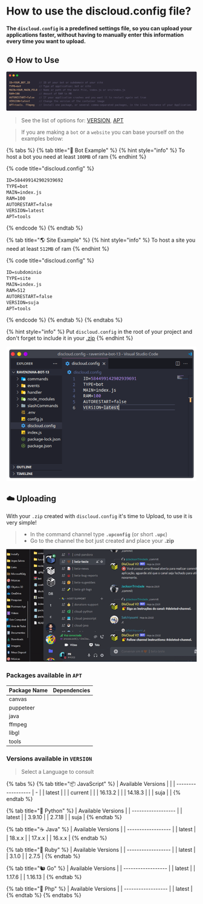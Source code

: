# How to use the discloud.config file?

#### The `discloud.config` is a predefined settings file, so you can upload your applications faster, without having to manually enter this information every time you want to upload.

## :gear: How to Use

![](../../.gitbook/assets/discloud-config-en.png)

> See the list of options for: [VERSION](discloud.config.md#versoes-disponiveis-no-version), [APT](discloud.config.md#pacotes-disponiveis-no-apt)

> If you are making a `bot` or a `website` you can base yourself on the examples below:

{% tabs %}
{% tab title="🤖 Bot Example" %}
{% hint style="info" %}
To host a bot you need at least `100MB` of ram
{% endhint %}

{% code title="discloud.config" %}
```tsconfig
ID=584499142902939692
TYPE=bot
MAIN=index.js
RAM=100
AUTORESTART=false
VERSION=latest
APT=tools
```
{% endcode %}
{% endtab %}

{% tab title="🌎 Site Example" %}
{% hint style="info" %}
To host a site you need at least `512MB` of ram
{% endhint %}

{% code title="discloud.config" %}
```tsconfig
ID=subdominio
TYPE=site
MAIN=index.js
RAM=512
AUTORESTART=false
VERSION=suja
APT=tools
```
{% endcode %}
{% endtab %}
{% endtabs %}

{% hint style="info" %}
Put `discloud.config` in the root of your project and don't forget to include it in your [.zip](zip.md)
{% endhint %}

![](../../.gitbook/assets/vscode-discloud.config.png)

## :cloud: Uploading

With your `.zip` created with `discloud.config` it's time to Upload, to use it is very simple!

> * In the command channel type **`.upconfig`** (or short **`.upc`**)
> * Go to the channel the bot just created and place your **.zip**

![](../../.gitbook/assets/pr-upc.gif)

### Packages available in `APT`

<table><thead><tr><th>Package Name</th><th data-type="select" data-multiple>Dependencies</th></tr></thead><tbody><tr><td>canvas</td><td></td></tr><tr><td>puppeteer</td><td></td></tr><tr><td>java</td><td></td></tr><tr><td>ffmpeg</td><td></td></tr><tr><td>libgl</td><td></td></tr><tr><td>tools</td><td></td></tr></tbody></table>

### Versions available in `VERSION`

> Select a Language to consult

{% tabs %}
{% tab title="📦 JavaScript" %}
| Available Versions |   |
| ------------------ | - |
| latest             |   |
| current            |   |
| 16.13.2            |   |
| 14.18.3            |   |
| suja               |   |
{% endtab %}

{% tab title="🐍 Python" %}
| Available Versions |
| ------------------ |
| latest             |
| 3.9.10             |
| 2.7.18             |
| suja               |
{% endtab %}

{% tab title="☕ Java" %}
| Available Versions |
| ------------------ |
| latest             |
| 18.x.x             |
| 17.x.x             |
| 16.x.x             |
{% endtab %}

{% tab title="💎 Ruby" %}
| Available Versions |
| ------------------ |
| latest             |
| 3.1.0              |
| 2.7.5              |
{% endtab %}

{% tab title="🐿️ Go" %}
| Available Versions |
| ------------------ |
| latest             |
| 1.17.6             |
| 1.16.13            |
{% endtab %}

{% tab title="🐘 Php" %}
| Available Versions |
| ------------------ |
| latest             |
{% endtab %}
{% endtabs %}
